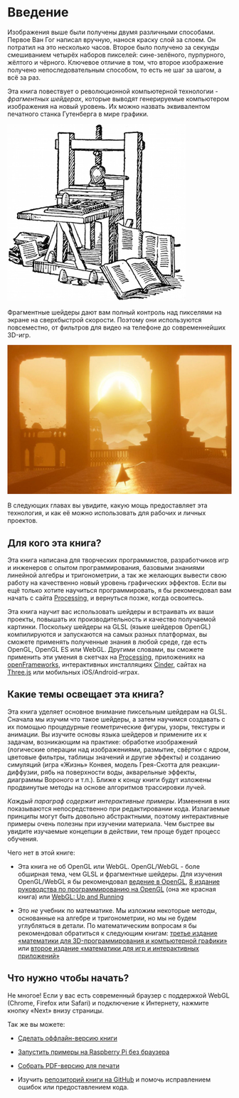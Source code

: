 # Введение

<canvas id="custom" class="canvas" data-fragment-url="cmyk-halftone.frag" data-textures="vangogh.jpg" width="700px" height="320px"></canvas>

Изображения выше были получены двумя различными способами. Первое Ван Гог написал вручную, нанося краску слой за слоем. Он потратил на это несколько часов. Второе было получено за секунды смешиванием четырёх наборов пикселей: сине-зелёного, пурпурного, жёлтого и чёрного. Ключевое отличие в том, что второе изображение получено непоследовательным способом, то есть не шаг за шагом, а всё за раз.

Эта книга повествует о революционной компьютерной технологии - *фрагментных шейдерах*, которые выводят генерируемые компьютером изображения на новый уровень. Их можно назвать эквивалентом печатного станка Гутенберга в мире графики.

![Печатный станок Гутенберга](gutenpress.jpg)

Фрагментные шейдеры дают вам полный контроль над пикселями на экране на сверхбыстрой скорости. Поэтому они используются повсеместно, от фильтров для видео на телефоне до современнейших 3D-игр.

![Игра Journey от That Game Company](journey.jpg)

В следующих главах вы увидите, какую мощь предоставляет эта технология, и как её можно использовать для рабочих и личных проектов.

## Для кого эта книга?

Эта книга написана для творческих программистов, разработчиков игр и инженеров с опытом программирования, базовыми знаниями линейной алгебры и тригонометрии, а так же желающих вывести свою работу на качественно новый уровень графических эффектов. Если вы ещё только хотите научиться программировать, я бы рекомендовал вам начать с сайта [Processing](https://processing.org/), и вернуться позже, когда освоитесь.

Эта книга научит вас использовать шейдеры и встраивать их ваши проекты, повышать их производительность и качество получаемой картинки. Поскольку шейдеры на GLSL (языке шейдеров OpenGL) компилируются и запускаются на самых разных платформах, вы сможете применять полученные знания в любой среде, где есть OpenGL, OpenGL ES или WebGL. Другими словами, вы сможете применить эти умения в скетчах на [Processing](https://processing.org/), приложениях на [openFrameworks](http://openframeworks.cc/), интерактивных инсталляциях [Cinder](http://libcinder.org/), сайтах на [Three.js](http://threejs.org/) или мобильных iOS/Android-играх.

## Какие темы освещает эта книга?

Эта книга уделяет основное внимание пиксельным шейдерам на GLSL. Сначала мы изучим что такое шейдеры, а затем научимся создавать с их помощью процедурные геометрические фигуры, узоры, текстуры и анимации. Вы изучите основы языка шейдеров и примените их к задачам, возникающим на практике: обработке изображений (логические операции над изображениями, размытие, свёртки с ядром, цветовые фильтры, таблицы значений и другие эффекты) и созданию симуляций (игра «Жизнь» Конвея, модель Грея-Скотта для реакции-диффузии, рябь на поверхности воды, акварельные эффекты, диаграммы Вороного и т.п.). Ближе к концу книги будут изложены продвинутые методы на основе алгоритмов трассировки лучей.

*Каждый параграф содержит интерактивные примеры*. Изменения в них показываются непосредственно при редактировании кода. Излагаемые принципы могут быть довольно абстрактными, поэтому интерактивные примеры очень полезны при изучении материала. Чем быстрее вы увидите изучаемые концепции в действии, тем проще будет процесс обучения.

Чего нет в этой книге:

* Эта книга не об OpenGL или WebGL. OpenGL/WebGL - боле обширная тема, чем GLSL и фрагментные шейдеры. Для изучения OpenGL/WebGL я бы рекомендовал [ведение в OpenGL](https://open.gl/introduction), [8 издание руководства по программированию на OpenGL](http://www.amazon.com/OpenGL-Programming-Guide-Official-Learning/dp/0321773039/ref=sr_1_1?s=books&ie=UTF8&qid=1424007417&sr=1-1&keywords=open+gl+programming+guide) (она же красная книга) или [WebGL: Up and Running](http://www.amazon.com/WebGL-Up-Running-Tony-Parisi/dp/144932357X/ref=sr_1_4?s=books&ie=UTF8&qid=1425147254&sr=1-4&keywords=webgl)

* Это *не* учебник по математике. Мы изложим некоторые методы, основанные на алгебре и тригонометрии, но мы не будем углубляться в детали. По математическим вопросам я бы рекомендовал обратиться к следующим книгам: [третье издание «математики для 3D-программирования и компьютерной графики»](http://www.amazon.com/Mathematics-Programming-Computer-Graphics-Third/dp/1435458869/ref=sr_1_1?ie=UTF8&qid=1424007839&sr=8-1&keywords=mathematics+for+games) или [второе издание «математики для игр и интерактивных приложений»](http://www.amazon.com/Essential-Mathematics-Games-Interactive-Applications/dp/0123742978/ref=sr_1_1?ie=UTF8&qid=1424007889&sr=8-1&keywords=essentials+mathematics+for+developers)

## Что нужно чтобы начать?

Не многое! Если у вас есть современный браузер с поддержкой WebGL (Chrome, Firefox или Safari) и подключение к Интернету, нажмите кнопку «Next» внизу страницы.

Так же вы можете:

- [Сделать оффлайн-версию книги](https://thebookofshaders.com/appendix/00/?lan=ru)

- [Запустить примеры на Raspberry Pi без браузера](https://thebookofshaders.com/appendix/01/?lan=ru)

- [Собрать PDF-версию для печати](https://thebookofshaders.com/appendix/02/?lan=ru)

- Изучить [репозиторий книги на GitHub](https://github.com/patriciogonzalezvivo/thebookofshaders) и помочь исправлением ошибок или предоставлением кода.
